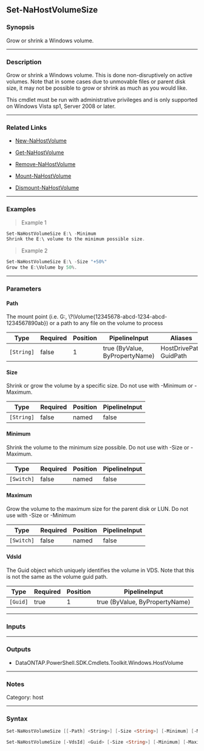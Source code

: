Set-NaHostVolumeSize
--------------------

### Synopsis
Grow or shrink a Windows volume.

---

### Description

Grow or shrink a Windows volume.  This is done non-disruptively on active volumes. Note that in some cases due to unmovable files or parent disk size, it may not be possible to grow or shrink as much as you would like.

This cmdlet must be run with administrative privileges and is only supported on Windows Vista sp1, Server 2008 or later.

---

### Related Links
* [New-NaHostVolume](New-NaHostVolume)

* [Get-NaHostVolume](Get-NaHostVolume)

* [Remove-NaHostVolume](Remove-NaHostVolume)

* [Mount-NaHostVolume](Mount-NaHostVolume)

* [Dismount-NaHostVolume](Dismount-NaHostVolume)

---

### Examples
> Example 1

```PowerShell
Set-NaHostVolumeSize E:\ -Minimum
Shrink the E:\ volume to the minimum possible size.
```
> Example 2

```PowerShell
Set-NaHostVolumeSize E:\ -Size "+50%"
Grow the E:\Volume by 50%.
```

---

### Parameters
#### **Path**
The mount point (i.e. G:, \\?\Volume{12345678-abcd-1234-abcd-1234567890ab}\) or a path to any file on the volume to process

|Type      |Required|Position|PipelineInput                 |Aliases                   |
|----------|--------|--------|------------------------------|--------------------------|
|`[String]`|false   |1       |true (ByValue, ByPropertyName)|HostDrivePath<br/>GuidPath|

#### **Size**
Shrink or grow the volume by a specific size. Do not use with -Minimum or -Maximum.

|Type      |Required|Position|PipelineInput|
|----------|--------|--------|-------------|
|`[String]`|false   |named   |false        |

#### **Minimum**
Shrink the volume to the minimum size possible. Do not use with -Size or -Maximum.

|Type      |Required|Position|PipelineInput|
|----------|--------|--------|-------------|
|`[Switch]`|false   |named   |false        |

#### **Maximum**
Grow the volume to the maximum size for the parent disk or LUN. Do not use with -Size or -Minimum

|Type      |Required|Position|PipelineInput|
|----------|--------|--------|-------------|
|`[Switch]`|false   |named   |false        |

#### **VdsId**
The Guid object which uniquely identifies the volume in VDS.  Note that this is not the same as the volume guid path.

|Type    |Required|Position|PipelineInput                 |
|--------|--------|--------|------------------------------|
|`[Guid]`|true    |1       |true (ByValue, ByPropertyName)|

---

### Inputs

---

### Outputs
* DataONTAP.PowerShell.SDK.Cmdlets.Toolkit.Windows.HostVolume

---

### Notes
Category: host

---

### Syntax
```PowerShell
Set-NaHostVolumeSize [[-Path] <String>] [-Size <String>] [-Minimum] [-Maximum] [<CommonParameters>]
```
```PowerShell
Set-NaHostVolumeSize [-VdsId] <Guid> [-Size <String>] [-Minimum] [-Maximum] [<CommonParameters>]
```
